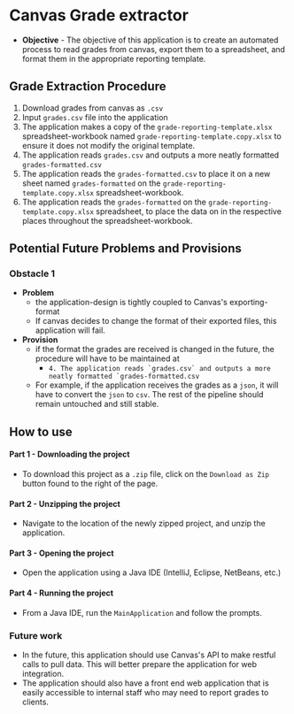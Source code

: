 # Canvas Grade extractor
* **Objective** - The objective of this application is to create an automated process to read grades from canvas, export them to a spreadsheet, and format them in the appropriate reporting template. 

## Grade Extraction Procedure
1. Download grades from canvas as `.csv`
2. Input `grades.csv` file into the application
3. The application makes a copy of the `grade-reporting-template.xlsx` spreadsheet-workbook named `grade-reporting-template.copy.xlsx` to ensure it does not modify the original template.
4. The application reads `grades.csv` and outputs a more neatly formatted `grades-formatted.csv`
5. The application reads the `grades-formatted.csv` to place it on a new sheet named `grades-formatted` on the `grade-reporting-template.copy.xlsx` spreadsheet-workbook.
6. The application reads the `grades-formatted` on the `grade-reporting-template.copy.xlsx` spreadsheet, to place the data on in the respective places throughout the spreadsheet-workbook.

## Potential Future Problems and Provisions
### Obstacle 1
* **Problem**
    * the application-design is tightly coupled to Canvas's exporting-format
    * If canvas decides to change the format of their exported files, this application will fail. 
* **Provision**
    * if the format the grades are received is changed in the future, the procedure will have to be maintained at
        * ```4. The application reads `grades.csv` and outputs a more neatly formatted `grades-formatted.csv```
    * For example, if the application receives the grades as a `json`, it will have to convert the `json` to `csv`. The rest of the pipeline should remain untouched and still stable. 

## How to use

#### Part 1 - Downloading the project
* To download this project as a `.zip` file, click on the `Download as Zip` button found to the right of the page.


#### Part 2 - Unzipping the project
* Navigate to the location of the newly zipped project, and unzip the application.

#### Part 3 - Opening the project
* Open the application using a Java IDE (IntelliJ, Eclipse, NetBeans, etc.)

#### Part 4 - Running the project
* From a Java IDE, run the `MainApplication` and follow the prompts.


### Future work
* In the future, this application should use Canvas's API to make restful calls to pull data. This will better prepare the application for web integration.
* The application should also have a front end web application that is easily accessible to internal staff who may need to report grades to clients.
